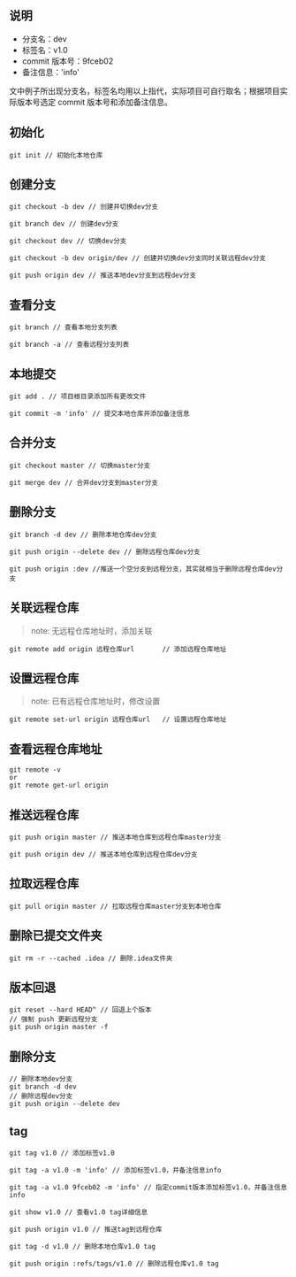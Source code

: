 ## 说明

- 分支名：dev
- 标签名：v1.0
- commit 版本号：9fceb02
- 备注信息：'info'

文中例子所出现分支名，标签名均用以上指代，实际项目可自行取名；根据项目实际版本号选定 commit 版本号和添加备注信息。

## 初始化

```
git init // 初始化本地仓库
```

## 创建分支

```
git checkout -b dev // 创建并切换dev分支

git branch dev // 创建dev分支

git checkout dev // 切换dev分支

git checkout -b dev origin/dev // 创建并切换dev分支同时关联远程dev分支

git push origin dev // 推送本地dev分支到远程dev分支
```

## 查看分支

```
git branch // 查看本地分支列表

git branch -a // 查看远程分支列表
```

## 本地提交

```
git add . // 项目根目录添加所有更改文件

git commit -m 'info' // 提交本地仓库并添加备注信息
```

## 合并分支

```
git checkout master // 切换master分支

git merge dev // 合并dev分支到master分支
```

## 删除分支

```
git branch -d dev // 删除本地仓库dev分支

git push origin --delete dev // 删除远程仓库dev分支

git push origin :dev //推送一个空分支到远程分支，其实就相当于删除远程仓库dev分支
```

## 关联远程仓库

> note: 无远程仓库地址时，添加关联

```
git remote add origin 远程仓库url       // 添加远程仓库地址
```

## 设置远程仓库

> note: 已有远程仓库地址时，修改设置

```
git remote set-url origin 远程仓库url   // 设置远程仓库地址
```

## 查看远程仓库地址

```code
git remote -v
or
git remote get-url origin
```

## 推送远程仓库

```
git push origin master // 推送本地仓库到远程仓库master分支

git push origin dev // 推送本地仓库到远程仓库dev分支
```

## 拉取远程仓库

```
git pull origin master // 拉取远程仓库master分支到本地仓库
```

## 删除已提交文件夹

```
git rm -r --cached .idea // 删除.idea文件夹
```

## 版本回退

```
git reset --hard HEAD^ // 回退上个版本
// 强制 push 更新远程分支
git push origin master -f
```

## 删除分支

```
// 删除本地dev分支
git branch -d dev
// 删除远程dev分支
git push origin --delete dev
```

## tag

```
git tag v1.0 // 添加标签v1.0

git tag -a v1.0 -m 'info' // 添加标签v1.0，并备注信息info

git tag -a v1.0 9fceb02 -m 'info' // 指定commit版本添加标签v1.0，并备注信息info

git show v1.0 // 查看v1.0 tag详细信息

git push origin v1.0 // 推送tag到远程仓库

git tag -d v1.0 // 删除本地仓库v1.0 tag

git push origin :refs/tags/v1.0 // 删除远程仓库v1.0 tag
```
